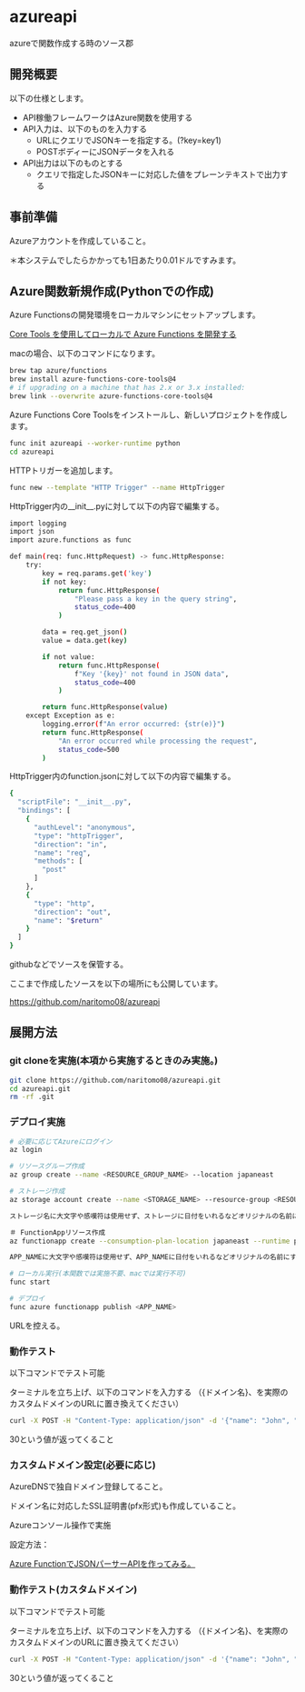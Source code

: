 # azureapi

azureで関数作成する時のソース郡

## 開発概要

以下の仕様とします。

* API稼働フレームワークはAzure関数を使用する
* API入力は、以下のものを入力する
  - URLにクエリでJSONキーを指定する。(?key=key1)
  - POSTボディーにJSONデータを入れる
* API出力は以下のものとする
  - クエリで指定したJSONキーに対応した値をプレーンテキストで出力する

## 事前準備

Azureアカウントを作成していること。

＊本システムでしたらかかっても1日あたり0.01ドルですみます。

## Azure関数新規作成(Pythonでの作成)

Azure Functionsの開発環境をローカルマシンにセットアップします。

[Core Tools を使用してローカルで Azure Functions を開発する](https://learn.microsoft.com/ja-jp/azure/azure-functions/functions-run-local?tabs=windows%2Cisolated-process%2Cnode-v4%2Cpython-v2%2Chttp-trigger%2Ccontainer-apps&pivots=programming-language-csharp)

macの場合、以下のコマンドになります。

```bash
brew tap azure/functions
brew install azure-functions-core-tools@4
# if upgrading on a machine that has 2.x or 3.x installed:
brew link --overwrite azure-functions-core-tools@4
```

Azure Functions Core Toolsをインストールし、新しいプロジェクトを作成します。

```bash
func init azureapi --worker-runtime python
cd azureapi
```

HTTPトリガーを追加します。

```bash
func new --template "HTTP Trigger" --name HttpTrigger
```

HttpTrigger内の__init__.pyに対して以下の内容で編集する。

```bash
import logging
import json
import azure.functions as func

def main(req: func.HttpRequest) -> func.HttpResponse:
    try:
        key = req.params.get('key')
        if not key:
            return func.HttpResponse(
                "Please pass a key in the query string",
                status_code=400
            )

        data = req.get_json()
        value = data.get(key)

        if not value:
            return func.HttpResponse(
                f"Key '{key}' not found in JSON data",
                status_code=400
            )

        return func.HttpResponse(value)
    except Exception as e:
        logging.error(f"An error occurred: {str(e)}")
        return func.HttpResponse(
            "An error occurred while processing the request",
            status_code=500
        )
```

HttpTrigger内のfunction.jsonに対して以下の内容で編集する。

```bash
{
  "scriptFile": "__init__.py",
  "bindings": [
    {
      "authLevel": "anonymous",
      "type": "httpTrigger",
      "direction": "in",
      "name": "req",
      "methods": [
        "post"
      ]
    },
    {
      "type": "http",
      "direction": "out",
      "name": "$return"
    }
  ]
}
```

githubなどでソースを保管する。

ここまで作成したソースを以下の場所にも公開しています。

https://github.com/naritomo08/azureapi

## 展開方法

### git cloneを実施(本項から実施するときのみ実施。)

```bash
git clone https://github.com/naritomo08/azureapi.git
cd azureapi.git
rm -rf .git
```

### デプロイ実施

```bash
# 必要に応じてAzureにログイン
az login

# リソースグループ作成
az group create --name <RESOURCE_GROUP_NAME> --location japaneast

# ストレージ作成
az storage account create --name <STORAGE_NAME> --resource-group <RESOURCE_GROUP_NAME>

ストレージ名に大文字や感嘆符は使用せず、ストレージに日付をいれるなどオリジナルの名前にする。

＃ FunctionAppリソース作成
az functionapp create --consumption-plan-location japaneast --runtime python --runtime-version 3.9 --functions-version 3 --name <APP_NAME> --os-type linux --storage-account <STORAGE_NAME> --resource-group <RESOURCE_GROUP>

APP_NAMEに大文字や感嘆符は使用せず、APP_NAMEに日付をいれるなどオリジナルの名前にする。

# ローカル実行(本関数では実施不要、macでは実行不可)
func start

# デプロイ
func azure functionapp publish <APP_NAME>
```

URLを控える。

### 動作テスト

以下コマンドでテスト可能

ターミナルを立ち上げ、以下のコマンドを入力する
（{ドメイン名}、を実際のカスタムドメインのURLに置き換えてください）

```bash
curl -X POST -H "Content-Type: application/json" -d '{"name": "John", "age": "30"}' "<URL>?key=age"
```

30という値が返ってくること

### カスタムドメイン設定(必要に応じ)

AzureDNSで独自ドメイン登録してること。

ドメイン名に対応したSSL証明書(pfx形式)も作成していること。

Azureコンソール操作で実施

設定方法：

[Azure FunctionでJSONパーサーAPIを作ってみる。](https://qiita.com/drafts/80eb6e69128cad675db2)

### 動作テスト(カスタムドメイン)

以下コマンドでテスト可能

ターミナルを立ち上げ、以下のコマンドを入力する
（{ドメイン名}、を実際のカスタムドメインのURLに置き換えてください）

```bash
curl -X POST -H "Content-Type: application/json" -d '{"name": "John", "age": "30"}' "https://<カスタムドメイン名>/api/httptrigger?key=age"
```

30という値が返ってくること